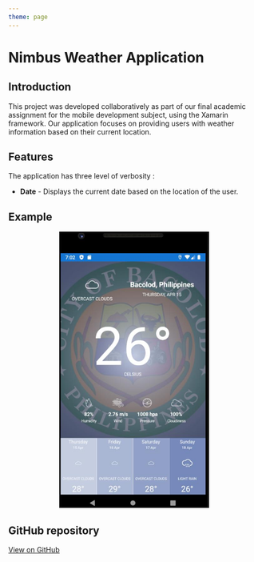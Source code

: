 ```yaml
---
theme: page
---
```


# Nimbus Weather Application

## Introduction

This project was developed collaboratively as part of our final academic assignment for the mobile development subject, using the Xamarin framework. Our application focuses on providing users with weather information based on their current location.

## Features

The application has three level of verbosity :

- **Date** -  Displays the current date based on the location of the user.

## Example

<div align="center">
  <img src="./../assets/img/nimbus-weather.jpg"alt="Nimbus Weather App" style="max-width: 300px" />
</div>

## GitHub repository

[View on GitHub](https://github.com/simonpangan/BenildeProjects/tree/master/MobDevtFinalProj)

